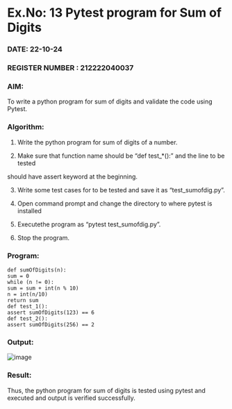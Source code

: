 # Ex.No: 13  Pytest program for Sum of Digits 

### DATE: 22-10-24                                                                           
### REGISTER NUMBER : 212222040037

### AIM: 
To write a python program for sum of digits and validate the code using Pytest. 

### Algorithm:
1. Write the python program for sum of digits of a number. 

2. Make sure that function name should be “def test_*():” and the line to be tested 

should have assert keyword at the beginning. 

3. Write some test cases for to be tested and save it as “test_sumofdig.py”. 

4. Open command prompt and change the directory to where pytest is installed

5. Executethe program as “pytest test_sumofdig.py”. 

6. Stop the program.

### Program:
```
def sumOfDigits(n):
sum = 0
while (n != 0):
sum = sum + int(n % 10)
n = int(n/10)
return sum
def test_1():
assert sumOfDigits(123) == 6
def test_2():
assert sumOfDigits(256) == 2 
```

### Output:
![image](https://github.com/user-attachments/assets/06d9652d-5f9f-4c26-bc74-e7175c2a40d9)

### Result:
Thus, the python program for sum of digits is tested using pytest and executed and output is verified successfully.

